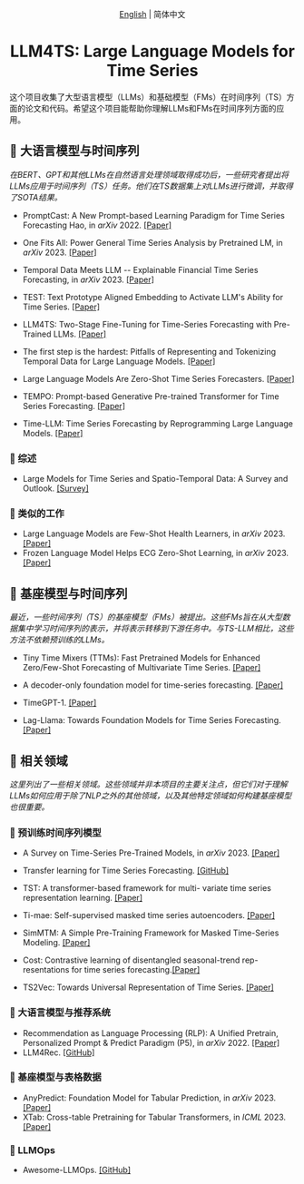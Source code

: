 <div align='center'>

[English](README.md) | 简体中文

# LLM4TS: Large Language Models for Time Series

</div>

这个项目收集了大型语言模型（LLMs）和基础模型（FMs）在时间序列（TS）方面的论文和代码。希望这个项目能帮助你理解LLMs和FMs在时间序列方面的应用。

## 🦙 大语言模型与时间序列

*在BERT、GPT和其他LLMs在自然语言处理领域取得成功后，一些研究者提出将LLMs应用于时间序列（TS）任务。他们在TS数据集上对LLMs进行微调，并取得了SOTA结果。*

* PromptCast: A New Prompt-based Learning Paradigm for Time Series Forecasting Hao, in *arXiv* 2022. [\[Paper\]](https://arxiv.org/abs/2210.08964)
* One Fits All: Power General Time Series Analysis by Pretrained LM, in *arXiv* 2023. [\[Paper\]](https://arxiv.org/abs/2302.11939)
* Temporal Data Meets LLM -- Explainable Financial Time Series Forecasting, in *arXiv* 2023. [\[Paper\]](https://arxiv.org/abs/2306.11025)
* TEST: Text Prototype Aligned Embedding to Activate LLM's Ability for Time Series. [\[Paper\]](https://arxiv.org/abs/2308.08241)
* LLM4TS: Two-Stage Fine-Tuning for Time-Series Forecasting with Pre-Trained LLMs. [\[Paper\]](https://arxiv.org/abs/2308.08469)

* The first step is the hardest: Pitfalls of Representing and Tokenizing Temporal Data for Large Language Models. [\[Paper\]](https://arxiv.org/abs/2309.06236)

* Large Language Models Are Zero-Shot Time Series Forecasters. [\[Paper\]](https://arxiv.org/abs/2310.07820)

* TEMPO: Prompt-based Generative Pre-trained Transformer for Time Series Forecasting. [\[Paper\]](https://arxiv.org/abs/2310.04948)

* Time-LLM: Time Series Forecasting by Reprogramming Large Language Models. [\[Paper\]](https://arxiv.org/abs/2310.01728)

### 📍 综述

* Large Models for Time Series and Spatio-Temporal Data: A Survey and Outlook. [\[Survey\]](https://arxiv.org/abs/2310.10196)

### 📍 类似的工作
* Large Language Models are Few-Shot Health Learners, in *arXiv* 2023. [\[Paper\]](https://arxiv.org/abs/2305.15525)
* Frozen Language Model Helps ECG Zero-Shot Learning, in *arXiv* 2023.[\[Paper\]](https://arxiv.org/abs/2303.12311)

## 🧱 基座模型与时间序列

*最近，一些时间序列（TS）的基座模型（FMs）被提出。这些FMs旨在从大型数据集中学习时间序列的表示，并将表示转移到下游任务中。与TS-LLM相比，这些方法不依赖预训练的LLMs。*

* Tiny Time Mixers (TTMs): Fast Pretrained Models for Enhanced Zero/Few-Shot Forecasting of Multivariate Time Series. [\[Paper\]](https://arxiv.org/abs/2401.03955)

* A decoder-only foundation model for time-series forecasting. [\[Paper\]](https://arxiv.org/abs/2310.10688)

* TimeGPT-1. [\[Paper\]](https://arxiv.org/abs/2310.03589?ref=emergentmind)

* Lag-Llama: Towards Foundation Models for Time Series Forecasting. [\[Paper\]](https://arxiv.org/abs/2310.08278)

## 🔗 相关领域
*这里列出了一些相关领域。这些领域并非本项目的主要关注点，但它们对于理解LLMs如何应用于除了NLP之外的其他领域，以及其他特定领域如何构建基座模型也很重要。*

### 📍 预训练时间序列模型
* A Survey on Time-Series Pre-Trained Models, in *arXiv* 2023. [\[Paper\]](https://arxiv.org/abs/2305.10716)
* Transfer learning for Time Series Forecasting. [\[GitHub\]](https://github.com/Nixtla/transfer-learning-time-series)
* TST: A transformer-based framework for multi- variate time series representation learning. [\[Paper\]](https://arxiv.org/abs/2010.02803)
* Ti-mae: Self-supervised masked time series autoencoders. [\[Paper\]](https://arxiv.org/abs/2301.08871)
* SimMTM: A Simple Pre-Training Framework for Masked Time-Series Modeling. [\[Paper\]](https://arxiv.org/pdf/2302.00861.pdf)

* Cost: Contrastive learning of disentangled seasonal-trend rep- resentations for time series forecasting.[\[Paper\]](https://arxiv.org/abs/2202.01575)

* TS2Vec: Towards Universal Representation of Time Series. [\[Paper\]](https://arxiv.org/abs/2106.10466)

### 📍 大语言模型与推荐系统
* Recommendation as Language Processing (RLP): A Unified Pretrain, Personalized Prompt & Predict Paradigm (P5), in *arXiv* 2022. [\[Paper\]](https://arxiv.org/abs/2203.13366)
* LLM4Rec. [\[GitHub\]](https://github.com/WLiK/LLM4Rec)


### 📍 基座模型与表格数据
* AnyPredict: Foundation Model for Tabular Prediction, in *arXiv* 2023. [\[Paper\]](https://arxiv.org/abs/2305.12081)
* XTab: Cross-table Pretraining for Tabular Transformers, in *ICML* 2023. [\[Paper\]](https://arxiv.org/abs/2305.06090)

### 📍 LLMOps
* Awesome-LLMOps. [\[GitHub\]](https://github.com/tensorchord/Awesome-LLMOps)
